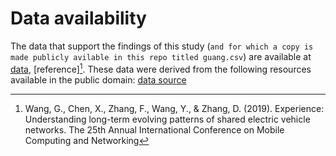 # Data availability
The data that support the findings of this study (`and for which a copy is made publicly avilable in this repo titled guang.csv`) are  available  at [data](https://guangwang.me/#/data),  [reference][^1]. These data were derived from the following resources available in the public domain: [data source](https://guangwang.me/#/data)

[^1]: Wang, G., Chen, X., Zhang, F., Wang, Y., & Zhang, D. (2019). Experience: Understanding long-term evolving patterns of shared electric vehicle networks. The 25th Annual International Conference on Mobile Computing and Networking